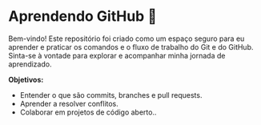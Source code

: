 # Aprendendo GitHub 🚀

Bem-vindo! Este repositório foi criado como um espaço seguro para eu aprender e praticar os comandos e o fluxo de trabalho do Git e do GitHub. Sinta-se à vontade para explorar e acompanhar minha jornada de aprendizado.

**Objetivos:**
* Entender o que são commits, branches e pull requests.
* Aprender a resolver conflitos.
* Colaborar em projetos de código aberto..
